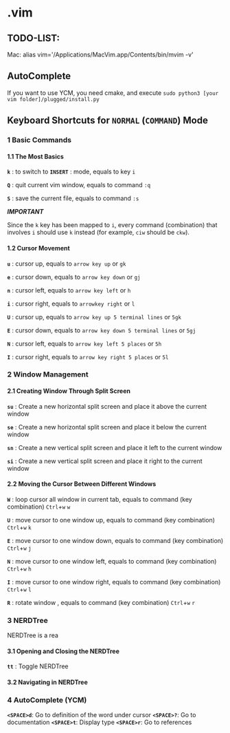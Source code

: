 # .vim

## TODO-LIST:

Mac:
alias vim='/Applications/MacVim.app/Contents/bin/mvim -v'

## AutoComplete

If you want to use YCM, you need cmake, and execute `sudo python3 [your vim folder]/plugged/install.py`


## Keyboard Shortcuts for `NORMAL` (`COMMAND`) Mode

### 1 Basic Commands

#### 1.1 The Most Basics 

**`k`** : to switch to **`INSERT`** : mode, equals to key `i`

**`Q`** : quit current vim window, equals to command `:q`

**`S`** : save the current file, equals to command `:s`

**_IMPORTANT_**

  Since the `k` key has been mapped to `i`, every command (combination) that involves `i` should use `k` instead (for example, `ciw` should be `ckw`).

#### 1.2 Cursor Movement

**`u`** : cursor up, equals to `arrow key up` or `gk`

**`e`** : cursor down, equals to `arrow key down` or `gj`

**`n`** : cursor left, equals to `arrow key left` or `h`

**`i`** : cursor right, equals to `arrowkey right` or `l`

**`U`** : cursor up, equals to `arrow key up 5 terminal lines` or `5gk`

**`E`** : cursor down, equals to `arrow key down 5 terminal lines` or `5gj`

**`N`** : cursor left, equals to `arrow key left 5 places` or `5h`

**`I`** : cursor right, equals to `arrow key right 5 places` or `5l`


### 2 Window Management

#### 2.1 Creating Window Through Split Screen

**`su`** : Create a new horizontal split screen and place it above the current window

**`se`** : Create a new horizontal split screen and place it below the current window

**`sn`** : Create a new vertical split screen and place it left to the current window

**`si`** : Create a new vertical split screen and place it right to the current window

#### 2.2 Moving the Cursor Between Different Windows

**`W`** : loop cursor all window in current tab, equals to command (key combination) `Ctrl`+`w` `w`

**`U`** : move cursor to one window up, equals to command (key combination) `Ctrl`+`w` `k`

**`E`** : move cursor to one window down, equals to command (key combination) `Ctrl`+`w` `j`

**`N`** : move cursor to one window left, equals to command (key combination) `Ctrl`+`w` `h`

**`I`** : move cursor to one window right, equals to command (key combination) `Ctrl`+`w` `l`

**`R`** : rotate window , equals to command (key combination) `Ctrl`+`w` `r`

### 3 NERDTree

NERDTree is a rea

#### 3.1 Opening and Closing the NERDTree

**`tt`** : Toggle NERDTree

#### 3.2 Navigating in NERDTree

### 4 AutoComplete (YCM)


**`<SPACE>d`**: Go to definition of the word under cursor 
**`<SPACE>?`**: Go to documentation 
**`<SPACE>t`**: Display type
**`<SPACE>r`**: Go to references

